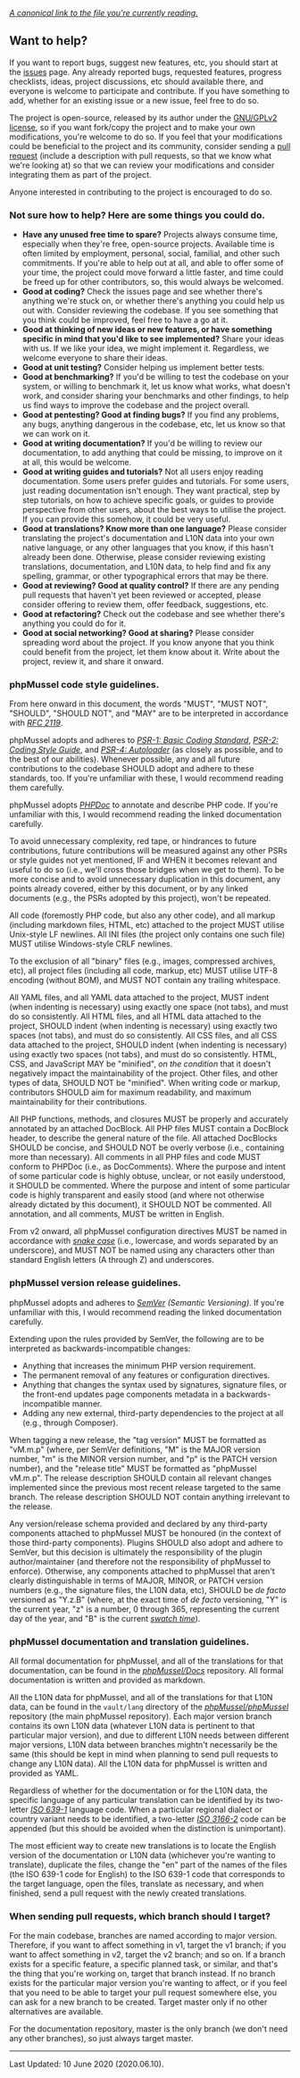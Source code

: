 *[A canonical link to the file you're currently reading.](https://github.com/phpMussel/.github/blob/master/CONTRIBUTING.md)*

## **Want to help?**

If you want to report bugs, suggest new features, etc, you should start at the [issues](https://github.com/phpMussel/phpMussel/issues) page. Any already reported bugs, requested features, progress checklists, ideas, project discussions, etc should available there, and everyone is welcome to participate and contribute. If you have something to add, whether for an existing issue or a new issue, feel free to do so.

The project is open-source, released by its author under the [GNU/GPLv2 license](https://github.com/phpMussel/phpMussel/blob/v2/LICENSE.txt), so if you want fork/copy the project and to make your own modifications, you're welcome to do so. If you feel that your modifications could be beneficial to the project and its community, consider sending a [pull request](https://github.com/phpMussel/phpMussel/pulls) (include a description with pull requests, so that we know what we're looking at) so that we can review your modifications and consider integrating them as part of the project.

Anyone interested in contributing to the project is encouraged to do so.

### **Not sure how to help? Here are some things you could do.**
- **Have any unused free time to spare?** Projects always consume time, especially when they're free, open-source projects. Available time is often limited by employment, personal, social, familial, and other such commitments. If you're able to help out at all, and able to offer some of your time, the project could move forward a little faster, and time could be freed up for other contributors, so, this would always be welcomed.
- **Good at coding?** Check the issues page and see whether there's anything we're stuck on, or whether there's anything you could help us out with. Consider reviewing the codebase. If you see something that you think could be improved, feel free to have a go at it.
- **Good at thinking of new ideas or new features, or have something specific in mind that you'd like to see implemented?** Share your ideas with us. If we like your idea, we might implement it. Regardless, we welcome everyone to share their ideas.
- **Good at unit testing?** Consider helping us implement better tests.
- **Good at benchmarking?** If you'd be willing to test the codebase on your system, or willing to benchmark it, let us know what works, what doesn't work, and consider sharing your benchmarks and other findings, to help us find ways to improve the codebase and the project overall.
- **Good at pentesting? Good at finding bugs?** If you find any problems, any bugs, anything dangerous in the codebase, etc, let us know so that we can work on it.
- **Good at writing documentation?** If you'd be willing to review our documentation, to add anything that could be missing, to improve on it at all, this would be welcome.
- **Good at writing guides and tutorials?** Not all users enjoy reading documentation. Some users prefer guides and tutorials. For some users, just reading documentation isn't enough. They want practical, step by step tutorials, on how to achieve specific goals, or guides to provide perspective from other users, about the best ways to utilise the project. If you can provide this somehow, it could be very useful.
- **Good at translations? Know more than one language?** Please consider translating the project's documentation and L10N data into your own native language, or any other languages that you know, if this hasn't already been done. Otherwise, please consider reviewing existing translations, documentation, and L10N data, to help find and fix any spelling, grammar, or other typographical errors that may be there.
- **Good at reviewing? Good at quality control?** If there are any pending pull requests that haven't yet been reviewed or accepted, please consider offering to review them, offer feedback, suggestions, etc.
- **Good at refactoring?** Check out the codebase and see whether there's anything you could do for it.
- **Good at social networking? Good at sharing?** Please consider spreading word about the project. If you know anyone that you think could benefit from the project, let them know about it. Write about the project, review it, and share it onward.

### **phpMussel code style guidelines.**

From here onward in this document, the words "MUST", "MUST NOT", "SHOULD", "SHOULD NOT", and "MAY" are to be interpreted in accordance with *[RFC 2119](https://www.ietf.org/rfc/rfc2119.txt)*.

phpMussel adopts and adheres to *[PSR-1: Basic Coding Standard](https://www.php-fig.org/psr/psr-1/)*, *[PSR-2: Coding Style Guide](https://www.php-fig.org/psr/psr-2/)*, and *[PSR-4: Autoloader](https://www.php-fig.org/psr/psr-4/)* (as closely as possible, and to the best of our abilities). Whenever possible, any and all future contributions to the codebase SHOULD adopt and adhere to these standards, too. If you're unfamiliar with these, I would recommend reading them carefully.

phpMussel adopts *[PHPDoc](https://docs.phpdoc.org/references/phpdoc/index.html)* to annotate and describe PHP code. If you're unfamiliar with this, I would recommend reading the linked documentation carefully.

To avoid unnecessary complexity, red tape, or hindrances to future contributions, future contributions will be measured against any other PSRs or style guides not yet mentioned, IF and WHEN it becomes relevant and useful to do so (i.e., we'll cross those bridges when we get to them). To be more concise and to avoid unnecessary duplication in this document, any points already covered, either by this document, or by any linked documents (e.g., the PSRs adopted by this project), won't be repeated.

All code (foremostly PHP code, but also any other code), and all markup (including markdown files, HTML, etc) attached to the project MUST utilise Unix-style LF newlines. All INI files (the project only contains one such file) MUST utilise Windows-style CRLF newlines.

To the exclusion of all "binary" files (e.g., images, compressed archives, etc), all project files (including all code, markup, etc) MUST utilise UTF-8 encoding (without BOM), and MUST NOT contain any trailing whitespace.

All YAML files, and all YAML data attached to the project, MUST indent (when indenting is necessary) using exactly one space (not tabs), and must do so consistently. All HTML files, and all HTML data attached to the project, SHOULD indent (when indenting is necessary) using exactly two spaces (not tabs), and must do so consistently. All CSS files, and all CSS data attached to the project, SHOULD indent (when indenting is necessary) using exactly two spaces (not tabs), and must do so consistently. HTML, CSS, and JavaScript MAY be "minified", *on the condition* that it doesn't negatively impact the maintainability of the project. Other files, and other types of data, SHOULD NOT be "minified". When writing code or markup, contributors SHOULD aim for maximum readability, and maximum maintainability for their contributions.

All PHP functions, methods, and closures MUST be properly and accurately annotated by an attached DocBlock. All PHP files MUST contain a DocBlock header, to describe the general nature of the file. All attached DocBlocks SHOULD be concise, and SHOULD NOT be overly verbose (i.e., containing more than necessary). All comments in all PHP files and code MUST conform to PHPDoc (i.e., as DocComments). Where the purpose and intent of some particular code is highly obtuse, unclear, or not easily understood, it SHOULD be commented. Where the purpose and intent of some particular code is highly transparent and easily stood (and where not otherwise already dictated by this document), it SHOULD NOT be commented. All annotation, and all comments, MUST be written in English.

From v2 onward, all phpMussel configuration directives MUST be named in accordance with *[snake case](https://en.wikipedia.org/wiki/Snake_case)* (i.e., lowercase, and words separated by an underscore), and MUST NOT be named using any characters other than standard English letters (A through Z) and underscores.

### **phpMussel version release guidelines.**

phpMussel adopts and adheres to *[SemVer](https://semver.org/) (Semantic Versioning)*. If you're unfamiliar with this, I would recommend reading the linked documentation carefully.

Extending upon the rules provided by SemVer, the following are to be interpreted as backwards-incompatible changes:
- Anything that increases the minimum PHP version requirement.
- The permanent removal of any features or configuration directives.
- Anything that changes the syntax used by signatures, signature files, or the front-end updates page components metadata in a backwards-incompatible manner.
- Adding any new external, third-party dependencies to the project at all (e.g., through Composer).

When tagging a new release, the "tag version" MUST be formatted as "vM.m.p" (where, per SemVer definitions, "M" is the MAJOR version number, "m" is the MINOR version number, and "p" is the PATCH version number), and the "release title" MUST be formatted as "phpMussel vM.m.p". The release description SHOULD contain all relevant changes implemented since the previous most recent release targeted to the same branch. The release description SHOULD NOT contain anything irrelevant to the release.

Any version/release schema provided and declared by any third-party components attached to phpMussel MUST be honoured (in the context of those third-party components). Plugins SHOULD also adopt and adhere to SemVer, but this decision is ultimately the responsibility of the plugin author/maintainer (and therefore not the responsibility of phpMussel to enforce). Otherwise, any components attached to phpMussel that aren't clearly distinguishable in terms of MAJOR, MINOR, or PATCH version numbers (e.g., the signature files, the L10N data, etc), SHOULD be *de facto* versioned as "Y.z.B" (where, at the exact time of *de facto* versioning, "Y" is the current year, "z" is a number, 0 through 365, representing the current day of the year, and "B" is the current *[swatch time](https://en.wikipedia.org/wiki/Swatch_Internet_Time)*).

### **phpMussel documentation and translation guidelines.**

All formal documentation for phpMussel, and all of the translations for that documentation, can be found in the *[phpMussel/Docs](https://github.com/phpMussel/Docs)* repository. All formal documentation is written and provided as markdown.

All the L10N data for phpMussel, and all of the translations for that L10N data, can be found in the `vault/lang` directory of the *[phpMussel/phpMussel](https://github.com/phpMussel/phpMussel)* repository (the main phpMussel repository). Each major version branch contains its own L10N data (whatever L10N data is pertinent to that particular major version), and due to different L10N needs between different major versions, L10N data between branches mightn't necessarily be the same (this should be kept in mind when planning to send pull requests to change any L10N data). All the L10N data for phpMussel is written and provided as YAML.

Regardless of whether for the documentation or for the L10N data, the specific language of any particular translation can be identified by its two-letter *[ISO 639-1](https://en.wikipedia.org/wiki/List_of_ISO_639-1_codes)* language code. When a particular regional dialect or country variant needs to be identified, a two-letter *[ISO 3166-2](https://en.wikipedia.org/wiki/ISO_3166-2)* code can be appended (but this should be avoided when the distinction is unimportant).

The most efficient way to create new translations is to locate the English version of the documentation or L10N data (whichever you're wanting to translate), duplicate the files, change the "en" part of the names of the files (the ISO 639-1 code for English) to the ISO 639-1 code that corresponds to the target language, open the files, translate as necessary, and when finished, send a pull request with the newly created translations.

### **When sending pull requests, which branch should I target?**

For the main codebase, branches are named according to major version. Therefore, if you want to affect something in v1, target the v1 branch; if you want to affect something in v2, target the v2 branch; and so on. If a branch exists for a specific feature, a specific planned task, or similar, and that's the thing that you're working on, target that branch instead. If no branch exists for the particular major version you're wanting to affect, or if you feel that you need to be able to target your pull request somewhere else, you can ask for a new branch to be created. Target master only if no other alternatives are available.

For the documentation repository, master is the only branch (we don't need any other branches), so just always target master.

---


Last Updated: 10 June 2020 (2020.06.10).
